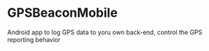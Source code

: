 # GPSBeaconMobile
Android app to log GPS data to yoru own back-end, control the GPS reporting behavior
